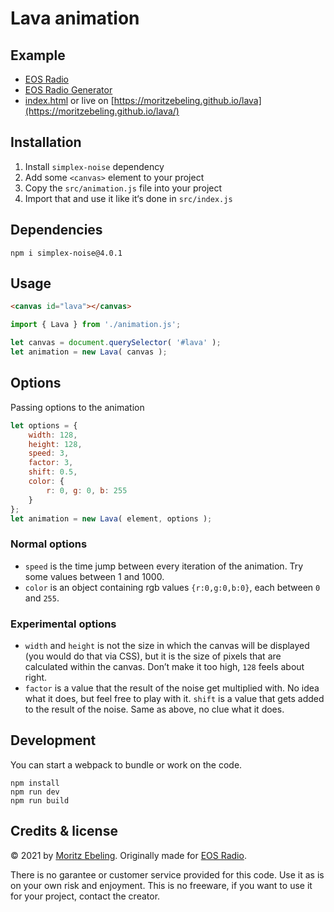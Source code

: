 # Lava animation

## Example

- [EOS Radio](https://eosradio.de)
- [EOS Radio Generator](https://eosradio.de/generator)
- [index.html](index.html) or live on [https://moritzebeling.github.io/lava](https://moritzebeling.github.io/lava/)

## Installation

1. Install `simplex-noise` dependency
2. Add some `<canvas>` element to your project
3. Copy the `src/animation.js` file into your project
4. Import that and use it like it‘s done in `src/index.js`

## Dependencies

```
npm i simplex-noise@4.0.1
```

## Usage

```html
<canvas id="lava"></canvas>
```

```js
import { Lava } from './animation.js';

let canvas = document.querySelector( '#lava' );
let animation = new Lava( canvas );
```

## Options

Passing options to the animation
```js
let options = {
    width: 128,
    height: 128,
    speed: 3,
    factor: 3,
    shift: 0.5,
    color: {
        r: 0, g: 0, b: 255
    }
};
let animation = new Lava( element, options );
```

### Normal options

- `speed` is the time jump between every iteration of the animation. Try some values between 1 and 1000.
- `color` is an object containing rgb values `{r:0,g:0,b:0}`, each between `0` and `255`.

### Experimental options

- `width` and `height` is not the size in which the canvas will be displayed (you would do that via CSS), but it is the size of pixels that are calculated within the canvas. Don’t make it too high, `128` feels about right.
- `factor` is a value that the result of the noise get multiplied with. No idea what it does, but feel free to play with it. `shift` is a value that gets added to the result of the noise. Same as above, no clue what it does.

## Development

You can start a webpack to bundle or work on the code.

```
npm install
npm run dev
npm run build
```

## Credits & license

© 2021 by [Moritz Ebeling](https://moritzebeling.com).
Originally made for [EOS Radio](https://eosradio.de).

There is no garantee or customer service provided for this code. Use it as is on your own risk and enjoyment. This is no freeware, if you want to use it for your project, contact the creator.